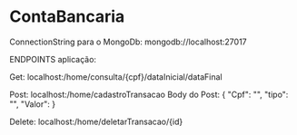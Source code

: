 # ContaBancaria

ConnectionString para o MongoDb: mongodb://localhost:27017

ENDPOINTS aplicação:

Get: localhost:/home/consulta/{cpf}/dataInicial/dataFinal

Post: localhost:/home/cadastroTransacao
Body do Post: 
{
    "Cpf": "",
    "tipo": "",
    "Valor": 
}

Delete: localhost:/home/deletarTransacao/{id}
